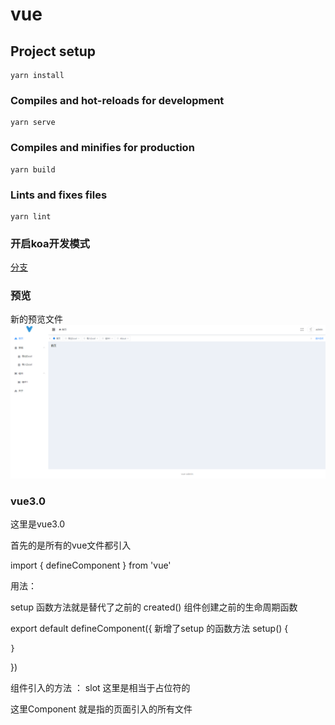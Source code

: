 # vue 

## Project setup
```
yarn install
```

### Compiles and hot-reloads for development
```
yarn serve
```

### Compiles and minifies for production
```
yarn build
```

### Lints and fixes files
```
yarn lint
```

### 开启koa开发模式 

[分支](https://github.com/hz199/vue3.0-admin-typescript/tree/feature/serverless)

### 预览
新的预览文件
![alt 首页](./readme/a.png)


### vue3.0

这里是vue3.0

首先的是所有的vue文件都引入

import { defineComponent } from 'vue'

用法： 

setup 函数方法就是替代了之前的 created() 组件创建之前的生命周期函数


export default defineComponent({
    新增了setup 的函数方法
    setup() {

    }
})

组件引入的方法  ：
slot 这里是相当于占位符的

<router-view v-slot="{ Component }">
    <transition name="fadeTran" appear>
        <!-- 这里是3的语法 -->
        这里Component 就是指的页面引入的所有文件
        <component :is="Component" />
    </transition>
</router-view>
